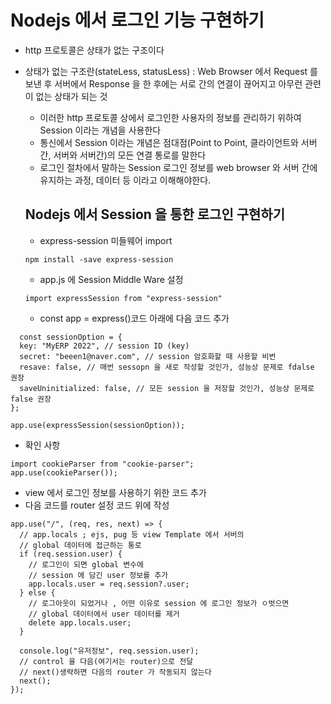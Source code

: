 # Nodejs 에서 로그인 기능 구현하기

- http 프로토콜은 상태가 없는 구조이다

* 상태가 없는 구조란(stateLess, statusLess) : Web Browser 에서 Request 를 보낸 후 서버에서 Response 을 한 후에는
  서로 간의 연결이 끊어지고 아무런 관련이 없는 상태가 되는 것

  - 이러한 http 프로토콜 상에서 로그인한 사용자의 정보를 관리하기 위하여 Session 이라는 개념을 사용한다
  - 통신에서 Session 이라는 개념은 점대점(Point to Point, 클라이언트와 서버간, 서버와 서버간)의 모든 연결 통로를 말한다
  - 로그인 절차에서 말하는 Session 로그인 정보를 web browser 와 서버 간에 유지하는 과정, 데이터 등 이라고 이해해야한다.

  ## Nodejs 에서 Session 을 통한 로그인 구현하기

  - express-session 미들웨어 import

  ```
  npm install -save express-session
  ```

  - app.js 에 Session Middle Ware 설정

  ```
  import expressSession from "express-session"
  ```

  - const app = express()코드 아래에 다음 코드 추가

```
  const sessionOption = {
  key: "MyERP 2022", // session ID (key)
  secret: "beeen1@naver.com", // session 암호화할 때 사용할 비번
  resave: false, // 매번 sessopn 을 새로 작성할 것인가, 성능상 문제로 fdalse 권장
  saveUninitialized: false, // 모든 session 을 저장할 것인가, 성능상 문제로 false 권장
};

app.use(expressSession(sessionOption));
```

- 확인 사항

```
import cookieParser from "cookie-parser";
app.use(cookieParser());
```

- view 에서 로그인 정보를 사용하기 위한 코드 추가
- 다음 코드를 router 설정 코드 위에 작성

```
app.use("/", (req, res, next) => {
  // app.locals ; ejs, pug 등 view Template 에서 서버의
  // global 데이터에 접근하는 통로
  if (req.session.user) {
    // 로그인이 되면 global 변수에
    // session 에 담긴 user 정보를 추가
    app.locals.user = req.session?.user;
  } else {
    // 로그아웃이 되었거나 , 어떤 이유로 session 에 로그인 정보가 ㅇ벗으면
    // global 데이터에서 user 데이터를 제거
    delete app.locals.user;
  }

  console.log("유저정보", req.session.user);
  // control 을 다음(여기서는 router)으로 전달
  // next()생략하면 다음의 router 가 작동되지 않는다
  next();
});
```
